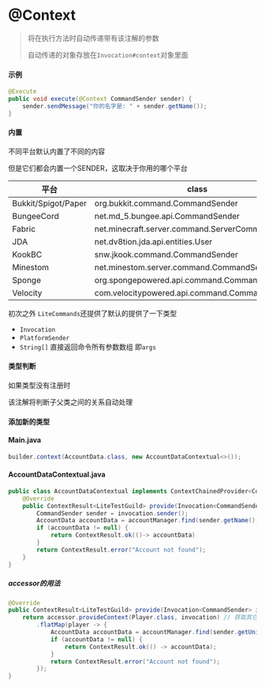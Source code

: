 # @Context

> 将在执行方法时自动传递带有该注解的参数
>
> 自动传递的对象存放在`Invocation#context`对象里面

#### 示例

```java
@Execute
public void execute(@Context CommandSender sender) {
    sender.sendMessage("你的名字是: " + sender.getName());
}
```

#### 内置

不同平台默认内置了不同的内容

但是它们都会内置一个SENDER，这取决于你用的哪个平台

| 平台                  | class                                            |
|---------------------|--------------------------------------------------|
| Bukkit/Spigot/Paper | org.bukkit.command.CommandSender                 |
| BungeeCord          | net.md_5.bungee.api.CommandSender                |
| Fabric              | net.minecraft.server.command.ServerCommandSource |
| JDA                 | net.dv8tion.jda.api.entities.User                |
| KookBC              | snw.jkook.command.CommandSender                  |
| Minestom            | net.minestom.server.command.CommandSender        |
| Sponge              | org.spongepowered.api.command.CommandCause       |
| Velocity            | com.velocitypowered.api.command.CommandSource    |

初次之外 `LiteCommands`还提供了默认的提供了一下类型

* `Invocation`
* `PlatformSender`
* `String[]` 直接返回命令所有参数数组 即`args`

#### 类型判断

如果类型没有注册时

该注解将判断子父类之间的关系自动处理

#### 添加新的类型

<!-- tabs:start -->

#### **Main.java**

```java
builder.context(AccountData.class, new AccountDataContextual<>());
```

#### **AccountDataContextual.java**

```java
public class AccountDataContextual implements ContextChainedProvider<CommandSender, AccountData> {
    @Override
    public ContextResult<LiteTestGuild> provide(Invocation<CommandSender> invocation, ContextChainAccessor<CommandSender> accessor) {
        CommandSender sender = invocation.sender();
        AccountData accountData = accountManager.find(sender.getName());
        if (accountData != null) {
            return ContextResult.ok(()-> accountData)
        }
        return ContextResult.error("Account not found");
    }
}
```

##### **accessor的用法**

```java
@Override
public ContextResult<LiteTestGuild> provide(Invocation<CommandSender> invocation, ContextChainAccessor<CommandSender> accessor) {
    return accessor.provideContext(Player.class, invocation) // 获取其它类型context的内容，这里获取Player未例
        .flatMap(player -> {
            AccountData accountData = accountManager.find(sender.getUniqueId());
            if (accountData != null) {
                return ContextResult.ok(() -> accountData);
            }
            return ContextResult.error("Account not found");
        });
}
```

<!-- tabs:end -->
